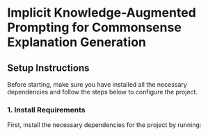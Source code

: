 # Implicit Knowledge-Augmented Prompting for Commonsense Explanation Generation
## Setup Instructions

Before starting, make sure you have installed all the necessary dependencies and follow the steps below to configure the project.

### 1. Install Requirements

First, install the necessary dependencies for the project by running:
